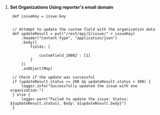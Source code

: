1. **Set Organizations Using reporter's email domain**


        def issueKey = issue.key
        
        
        // Attempt to update the custom field with the organization data
        def updateResult = put("/rest/api/2/issue/" + issueKey)
            .header("Content-Type", "application/json")
            .body([
                fields: [
        
                    customfield_10002 : [1]
                ]
            ])
            .asObject(Map)
        
        // Check if the update was successful
        if (updateResult.status >= 200 && updateResult.status < 300) {
            logger.info("Successfully updated the issue with one organization.")
        } else {
            logger.warn("Failed to update the issue: Status: ${updateResult.status}, Body: ${updateResult.body}")
        }

